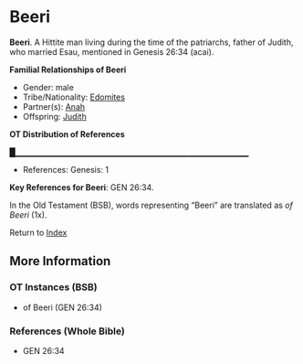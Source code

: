 # Beeri
**Beeri**. 
A Hittite man living during the time of the patriarchs, father of Judith, who married Esau, mentioned in Genesis 26:34 (acai). 




**Familial Relationships of Beeri**


* Gender: male
* Tribe/Nationality: [Edomites](../../../groups/md/acai/Edom.md)
* Partner(s): [Anah](Anah.md)
* Offspring: [Judith](Judith.md)


**OT Distribution of References**

█▁▁▁▁▁▁▁▁▁▁▁▁▁▁▁▁▁▁▁▁▁▁▁▁▁▁▁▁▁▁▁▁▁▁▁▁▁▁
* References: Genesis: 1



**Key References for Beeri**: 
GEN 26:34. 


In the Old Testament (BSB), words representing “Beeri” are translated as 
*of Beeri* (1x). 




Return to [Index](00-Index.md)

## More Information

### OT Instances (BSB)

* of Beeri (GEN 26:34)



### References (Whole Bible)

* GEN 26:34



